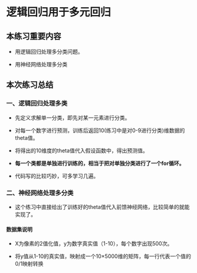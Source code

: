 # 逻辑回归用于多元回归

## 本练习重要内容

* 用逻辑回归处理多分类问题。

* 用神经网络处理多分类



## 本次练习总结

### 一、逻辑回归处理多类

  * 先定义求解单一分类，即先对某一元素进行分类。
  
  * 对每一个数字进行预测，训练后返回10(练习中是对0-9进行分类)维数据的theta值。
  
  * 将得出的10维度的theta值代入假设函数中，得出预测值。
  
  * **每一个类都是单独进行训练的，相当于把对单独分类进行了一个for循环。**
  
  * 代码写的比较巧妙，可多学习几遍。
  
  
### 二、神经网络处理多分类


  *  这个练习中直接给出了训练好的theta值代入前馈神经网络，比较简单的就能实现了。


####  数据集说明
  
  * X为像素的2值化值，y为数字真实值（1-10），每个数字出现500次。
  
  * 将y值从1-10的真实值，映射成一个10×5000维的矩阵，每一行代表一个值的0/1映射转换
